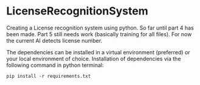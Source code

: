 # LicenseRecognitionSystem
Creating a License recognition system using python. So far until part 4 has been made. Part 5 still needs work (basically training for all files). For now the current AI detects license number.

The dependencies can be installed in a virtual environment (preferred) or your local environment of choice.
Installation of dependencies via the following command in python terminal: <br>
```
pip install -r requirements.txt
```
